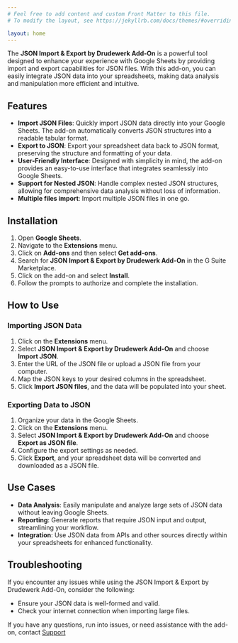 ```yaml
---
# Feel free to add content and custom Front Matter to this file.
# To modify the layout, see https://jekyllrb.com/docs/themes/#overriding-theme-defaults

layout: home
---
```


The **JSON Import & Export by Drudewerk Add-On** is a powerful tool designed to enhance your experience with Google Sheets by providing import and export capabilities for JSON files. With this add-on, you can easily integrate JSON data into your spreadsheets, making data analysis and manipulation more efficient and intuitive.

## Features

- **Import JSON Files**: Quickly import JSON data directly into your Google Sheets. The add-on automatically converts JSON structures into a readable tabular format.
- **Export to JSON**: Export your spreadsheet data back to JSON format, preserving the structure and formatting of your data.
- **User-Friendly Interface**: Designed with simplicity in mind, the add-on provides an easy-to-use interface that integrates seamlessly into Google Sheets.
- **Support for Nested JSON**: Handle complex nested JSON structures, allowing for comprehensive data analysis without loss of information.
- **Multiple files import**: Import multiple JSON files in one go.

## Installation

1. Open **Google Sheets**.
2. Navigate to the **Extensions** menu.
3. Click on **Add-ons** and then select **Get add-ons**.
4. Search for **JSON Import & Export by Drudewerk Add-On** in the G Suite Marketplace.
5. Click on the add-on and select **Install**.
6. Follow the prompts to authorize and complete the installation.

## How to Use

### Importing JSON Data

1. Click on the **Extensions** menu.
2. Select **JSON Import & Export by Drudewerk Add-On** and choose **Import JSON**.
3. Enter the URL of the JSON file or upload a JSON file from your computer.
4. Map the JSON keys to your desired columns in the spreadsheet.
5. Click **Import JSON files**, and the data will be populated into your sheet.

### Exporting Data to JSON

1. Organize your data in the Google Sheets.
2. Click on the **Extensions** menu.
3. Select **JSON Import & Export by Drudewerk Add-On** and choose **Export as JSON file**.
4. Configure the export settings as needed.
5. Click **Export**, and your spreadsheet data will be converted and downloaded as a JSON file.

## Use Cases

- **Data Analysis**: Easily manipulate and analyze large sets of JSON data without leaving Google Sheets.
- **Reporting**: Generate reports that require JSON input and output, streamlining your workflow.
- **Integration**: Use JSON data from APIs and other sources directly within your spreadsheets for enhanced functionality.

## Troubleshooting

If you encounter any issues while using the JSON Import & Export by Drudewerk Add-On, consider the following:

- Ensure your JSON data is well-formed and valid.
- Check your internet connection when importing large files.

If you have any questions, run into issues, or need assistance with the add-on, contact [Support](./support)